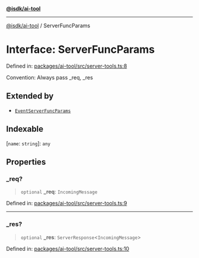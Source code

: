 [**@isdk/ai-tool**](../README.md)

***

[@isdk/ai-tool](../globals.md) / ServerFuncParams

# Interface: ServerFuncParams

Defined in: [packages/ai-tool/src/server-tools.ts:8](https://github.com/isdk/ai-tool.js/blob/83a1524a1644365964efc043a7a7991d8fd46b49/src/server-tools.ts#L8)

Convention: Always pass _req, _res

## Extended by

- [`EventServerFuncParams`](EventServerFuncParams.md)

## Indexable

\[`name`: `string`\]: `any`

## Properties

### \_req?

> `optional` **\_req**: `IncomingMessage`

Defined in: [packages/ai-tool/src/server-tools.ts:9](https://github.com/isdk/ai-tool.js/blob/83a1524a1644365964efc043a7a7991d8fd46b49/src/server-tools.ts#L9)

***

### \_res?

> `optional` **\_res**: `ServerResponse`\<`IncomingMessage`\>

Defined in: [packages/ai-tool/src/server-tools.ts:10](https://github.com/isdk/ai-tool.js/blob/83a1524a1644365964efc043a7a7991d8fd46b49/src/server-tools.ts#L10)
